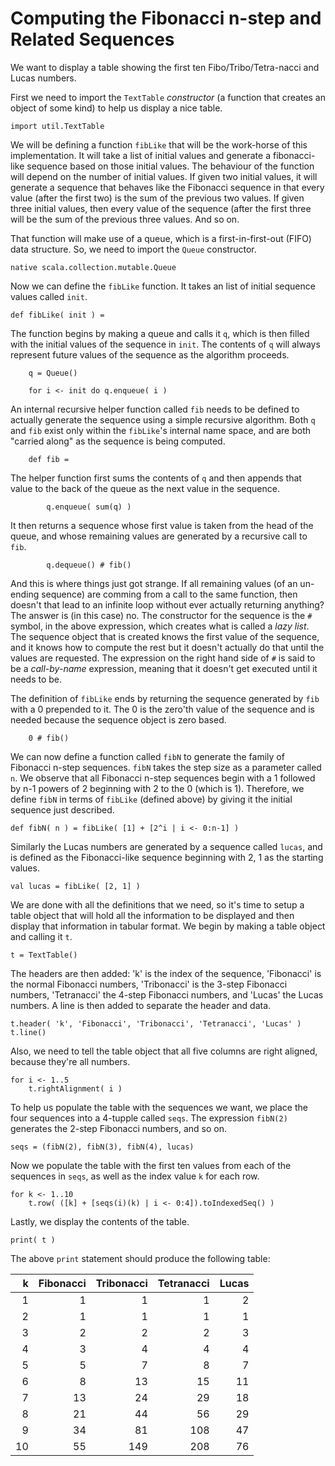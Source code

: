 Computing the Fibonacci n-step and Related Sequences
====================================================

We want to display a table showing the first ten Fibo/Tribo/Tetra-nacci and Lucas numbers.

First we need to import the `TextTable` *constructor* (a function that creates an object of some kind) to help us display a nice table.

	import util.TextTable
	
We will be defining a function `fibLike` that will be the work-horse of this implementation.  It will take a list of initial values and generate a fibonacci-like sequence based on those initial values.  The behaviour of the function will depend on the number of initial values.  If given two initial values, it will generate a sequence that behaves like the Fibonacci sequence in that every value (after the first two) is the sum of the previous two values.  If given three initial values, then every value of the sequence (after the first three will be the sum of the previous three values.  And so on.

That function will make use of a queue, which is a first-in-first-out (FIFO) data structure.  So, we need to import the `Queue` constructor.

	native scala.collection.mutable.Queue

Now we can define the `fibLike` function.  It takes an list of initial sequence values called `init`.

	def fibLike( init ) =
	
The function begins by making a queue and calls it `q`, which is then filled with the initial values of the sequence in `init`.  The contents of `q` will always represent future values of the sequence as the algorithm proceeds.

		q = Queue()
		
		for i <- init do q.enqueue( i )

An internal recursive helper function called `fib` needs to be defined to actually generate the sequence using a simple recursive algorithm.  Both `q` and `fib` exist only within the `fibLike`'s internal name space, and are both "carried along" as the sequence is being computed.

		def fib =
		
The helper function first sums the contents of `q` and then appends that value to the back of the queue as the next value in the sequence.

			q.enqueue( sum(q) )
			
It then returns a sequence whose first value is taken from the head of the queue, and whose remaining values are generated by a recursive call to `fib`.

			q.dequeue() # fib()

And this is where things just got strange.  If all remaining values (of an un-ending sequence) are comming from a call to the same function, then doesn't that lead to an infinite loop without ever actually returning anything?  The answer is (in this case) no.  The constructor for the sequence is the `#` symbol, in the above expression, which creates what is called a *lazy list*.  The sequence object that is created knows the first value of the sequence, and it knows how to compute the rest but it doesn't actually do that until the values are requested.  The expression on the right hand side of `#` is said to be a *call-by-name* expression, meaning that it doesn't get executed until it needs to be.

The definition of `fibLike` ends by returning the sequence generated by `fib` with a 0 prepended to it.  The 0 is the zero'th value of the sequence and is needed because the sequence object is zero based.

		0 # fib()

We can now define a function called `fibN` to generate the family of Fibonacci n-step sequences.  `fibN` takes the step size as a parameter called `n`.  We observe that all Fibonacci n-step sequences begin with a 1 followed by n-1 powers of 2 beginning with 2 to the 0 (which is 1).  Therefore, we define `fibN` in terms of `fibLike` (defined above) by giving it the initial sequence just described.

	def fibN( n ) = fibLike( [1] + [2^i | i <- 0:n-1] )

Similarly the Lucas numbers are generated by a sequence called `lucas`, and is defined as the Fibonacci-like sequence beginning with 2, 1 as the starting values.

	val lucas = fibLike( [2, 1] )

We are done with all the definitions that we need, so it's time to setup a table object that will hold all the information to be displayed and then display that information in tabular format.  We begin by making a table object and calling it `t`.

	t = TextTable()
	
The headers are then added: 'k' is the index of the sequence, 'Fibonacci' is the normal Fibonacci numbers, 'Tribonacci' is the 3-step Fibonacci numbers, 'Tetranacci' the 4-step Fibonacci numbers, and 'Lucas' the Lucas numbers.  A line is then added to separate the header and data.

	t.header( 'k', 'Fibonacci', 'Tribonacci', 'Tetranacci', 'Lucas' )
	t.line()

Also, we need to tell the table object that all five columns are right aligned, because they're all numbers.

	for i <- 1..5
		t.rightAlignment( i )

To help us populate the table with the sequences we want, we place the four sequences into a 4-tupple called `seqs`.  The expression `fibN(2)` generates the 2-step Fibonacci numbers, and so on.

	seqs = (fibN(2), fibN(3), fibN(4), lucas)

Now we populate the table with the first ten values from each of the sequences in `seqs`, as well as the index value `k` for each row.

	for k <- 1..10
		t.row( ([k] + [seqs(i)(k) | i <- 0:4]).toIndexedSeq() )

Lastly, we display the contents of the table.

	print( t )

The above `print` statement should produce the following table:

| k  | Fibonacci | Tribonacci | Tetranacci | Lucas |
|---:|----------:|-----------:|-----------:|------:|
|  1 |         1 |          1 |          1 |     2 |
|  2 |         1 |          1 |          1 |     1 |
|  3 |         2 |          2 |          2 |     3 |
|  4 |         3 |          4 |          4 |     4 |
|  5 |         5 |          7 |          8 |     7 |
|  6 |         8 |         13 |         15 |    11 |
|  7 |        13 |         24 |         29 |    18 |
|  8 |        21 |         44 |         56 |    29 |
|  9 |        34 |         81 |        108 |    47 |
| 10 |        55 |        149 |        208 |    76 |
